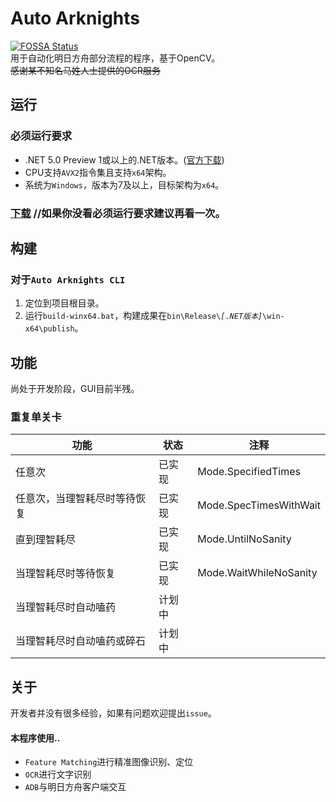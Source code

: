 # Auto Arknights
[![FOSSA Status](https://app.fossa.io/api/projects/git%2Bgithub.com%2FCCRcmcpe%2FAuto-Arknights.svg?type=shield)](https://app.fossa.io/projects/git%2Bgithub.com%2FCCRcmcpe%2FAuto-Arknights?ref=badge_shield)  
用于自动化明日方舟部分流程的程序，基于OpenCV。  
~~感谢某不知名马姓人士提供的OCR服务~~
## 运行
### 必须运行要求
* .NET 5.0 Preview 1或以上的.NET版本。([官方下载](https://dotnet.microsoft.com/download/dotnet-core/5.0))
* CPU支持`AVX2`指令集且支持`x64`架构。
* 系统为`Windows`，版本为7及以上，目标架构为`x64`。
### [下载](https://github.com/CCRcmcpe/Auto-Arknights/releases/latest) //如果你没看必须运行要求建议再看一次。
## 构建
### 对于`Auto Arknights CLI`
1. 定位到项目根目录。  
2. 运行`build-winx64.bat`，构建成果在<code>bin\Release\\<i>[.NET版本]</i>\win-x64\publish</code>。
## 功能
尚处于开发阶段，GUI目前半残。
### 重复单关卡
功能|状态|注释
-|-|-
任意次|已实现|Mode.SpecifiedTimes
任意次，当理智耗尽时等待恢复|已实现|Mode.SpecTimesWithWait
直到理智耗尽|已实现|Mode.UntilNoSanity
当理智耗尽时等待恢复|已实现|Mode.WaitWhileNoSanity
当理智耗尽时自动嗑药|计划中
当理智耗尽时自动嗑药或碎石|计划中
## 关于
开发者并没有很多经验，如果有问题欢迎提出`issue`。  
#### 本程序使用..
* `Feature Matching`进行精准图像识别、定位
* `OCR`进行文字识别
* `ADB`与明日方舟客户端交互
